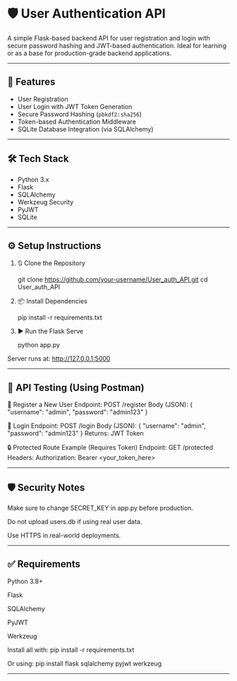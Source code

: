 # 🛡️ User Authentication API

A simple Flask-based backend API for user registration and login with secure password hashing and JWT-based authentication. Ideal for learning or as a base for production-grade backend applications.

---

## 🚀 Features

- User Registration
- User Login with JWT Token Generation
- Secure Password Hashing (`pbkdf2:sha256`)
- Token-based Authentication Middleware
- SQLite Database Integration (via SQLAlchemy)

---

## 🛠️ Tech Stack

- Python 3.x
- Flask
- SQLAlchemy
- Werkzeug Security
- PyJWT
- SQLite

---

## ⚙️ Setup Instructions

 1. 🔃 Clone the Repository

    git clone https://github.com/your-username/User_auth_API.git
    cd User_auth_API

 2. 📦 Install Dependencies

    pip install -r requirements.txt

 3. ▶️ Run the Flask Serve

    python app.py
    
Server runs at: http://127.0.0.1:5000

---

## 🧪 API Testing (Using Postman)

🔐 Register a New User
Endpoint: POST /register
Body (JSON):
{
  "username": "admin",
  "password": "admin123"
}

🔑 Login
Endpoint: POST /login
Body (JSON):
{
  "username": "admin",
  "password": "admin123"
}
Returns: JWT Token

🔒 Protected Route Example (Requires Token)
Endpoint: GET /protected
Headers: 
        Authorization: Bearer <your_token_here>

---

## 🛡️ Security Notes

Make sure to change SECRET_KEY in app.py before production.

Do not upload users.db if using real user data.

Use HTTPS in real-world deployments.



---

## ✅ Requirements

Python 3.8+

Flask

SQLAlchemy

PyJWT

Werkzeug

Install all with: pip install -r requirements.txt

Or using: pip install flask sqlalchemy pyjwt werkzeug

---
